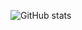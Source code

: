 ![GitHub stats](https://github-readme-stats.vercel.app/api?username=lrusso96&show_icons=true&&count_private=true&theme=dark)

<!--![Top Langs](https://github-readme-stats.vercel.app/api/top-langs/?username=lrusso96)-->
